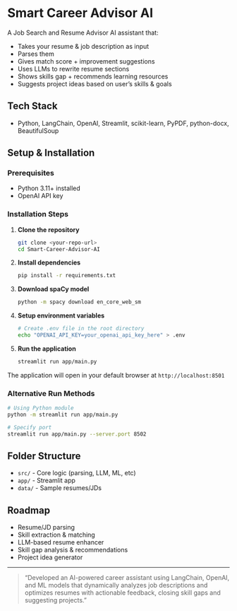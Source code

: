 # Smart Career Advisor AI

A Job Search and Resume Advisor AI assistant that:
- Takes your resume & job description as input
- Parses them
- Gives match score + improvement suggestions
- Uses LLMs to rewrite resume sections
- Shows skills gap + recommends learning resources
- Suggests project ideas based on user’s skills & goals

## Tech Stack
- Python, LangChain, OpenAI, Streamlit, scikit-learn, PyPDF, python-docx, BeautifulSoup

## Setup & Installation

### Prerequisites
- Python 3.11+ installed
- OpenAI API key

### Installation Steps

1. **Clone the repository**
   ```bash
   git clone <your-repo-url>
   cd Smart-Career-Advisor-AI
   ```

2. **Install dependencies**
   ```bash
   pip install -r requirements.txt
   ```

3. **Download spaCy model**
   ```bash
   python -m spacy download en_core_web_sm
   ```

4. **Setup environment variables**
   ```bash
   # Create .env file in the root directory
   echo "OPENAI_API_KEY=your_openai_api_key_here" > .env
   ```

5. **Run the application**
   ```bash
   streamlit run app/main.py
   ```

The application will open in your default browser at `http://localhost:8501`

### Alternative Run Methods
```bash
# Using Python module
python -m streamlit run app/main.py

# Specify port
streamlit run app/main.py --server.port 8502
```

## Folder Structure
- `src/` - Core logic (parsing, LLM, ML, etc)
- `app/` - Streamlit app
- `data/` - Sample resumes/JDs

## Roadmap
- Resume/JD parsing
- Skill extraction & matching
- LLM-based resume enhancer
- Skill gap analysis & recommendations
- Project idea generator

---

> “Developed an AI-powered career assistant using LangChain, OpenAI, and ML models that dynamically analyzes job descriptions and optimizes resumes with actionable feedback, closing skill gaps and suggesting projects.”

